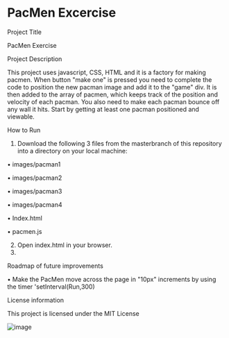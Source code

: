 # PacMen Excercise

Project Title

PacMen Exercise 

Project Description

This project uses javascript, CSS, HTML and it is a factory for making pacmen. 
When button "make one" is pressed you need to complete the code to position the new pacman image and add it to the "game" div. It is then added to the array of pacmen, which keeps track of the position and velocity of each pacman. You also need to make each pacman bounce off any wall it hits. Start by getting at least one pacman positioned and viewable. 

How to Run

1.	Download the following 3 files from the masterbranch of this repository into a directory on your local machine:

•	images/pacman1

•	images/pacman2

•	images/pacman3

•	images/pacman4

•	Index.html

•	pacmen.js

2.	Open index.html in your browser.
3.	
Roadmap of future improvements

•	Make the PacMen move across the page in "10px" increments by using the timer 'setInterval(Run,300) 

License information

This project is licensed under the MIT License

![image](https://user-images.githubusercontent.com/76659895/111386107-0ddcc080-86ac-11eb-85e3-850d3165a5e9.png)
